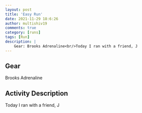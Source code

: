 ```yaml
---
layout: post
title: 'Easy Run'
date: 2021-11-29 18:6:26
author: multishiv19
comments: true
category: [runs]
tags: [Run]
description: |
    Gear: Brooks Adrenaline<br/>Today I ran with a friend, J
---
```


## Gear
Brooks Adrenaline

## Activity Description
Today I ran with a friend, J


<div width='100%' class='strava-embed-placeholder' data-embed-type='activity' data-embed-id='6320257562'></div>
<script src='https://strava-embeds.com/embed.js'></script>
